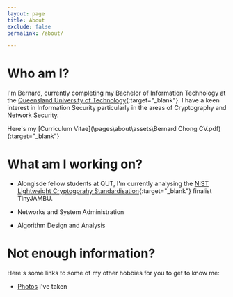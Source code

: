 ```yaml
---
layout: page
title: About
exclude: false
permalink: /about/

---
```


# Who am I?
I'm Bernard, currently completing my Bachelor of Information Technology at the [Queensland University of Technology](https://www.qut.edu.au){:target="_blank"}. I have a keen interest in Information Security particularly in the areas of Cryptography and Network Security.

Here's my [Curriculum Vitae](\pages\about\assets\Bernard Chong CV.pdf){:target="_blank"}

# What am I working on?
* Alongisde fellow students at QUT, I'm currently analysing the [NIST Lightweight Cryptogprahy Standardisation](https://csrc.nist.gov/projects/lightweight-cryptography){:target="_blank"} finalist TinyJAMBU. 

* Networks and System Administration

* Algorithm Design and Analysis

# Not enough information?
Here's some links to some of my other hobbies for you to get to know me:
* [Photos](photography) I've taken





